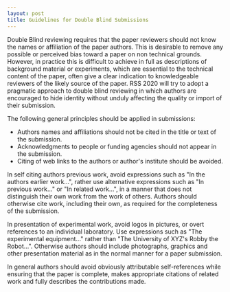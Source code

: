 ```yaml
---
layout: post
title: Guidelines for Double Blind Submissions 
---
```


Double Blind reviewing requires that the paper reviewers should not know the names or affiliation of the paper authors. This is desirable to remove any possible or perceived bias toward a paper on non technical grounds. However, in practice this is difficult to achieve in full as descriptions of background material or experiments, which are essential to the technical content of the paper, often give a clear indication to knowledgeable reviewers of the likely source of the paper. RSS 2020 will try to adopt a pragmatic approach to double blind reviewing in which authors are encouraged to hide identity without unduly affecting the quality or import of their submission.

The following general principles should be applied in submissions:

* Authors names and affiliations should not be cited in the title or text of the submission.
* Acknowledgments to people or funding agencies should not appear in the submission.
* Citing of web links to the authors or author's institute should be avoided.

In self citing authors previous work, avoid expressions such as "In the authors earlier work...", rather use alternative expressions such as "In previous work..." or "In related work...", in a manner that does not distinguish their own work from the work of others. Authors should otherwise cite work, including their own, as required for the completeness of the submission.

In presentation of experimental work, avoid logos in pictures, or overt references to an individual laboratory. Use expressions such as "The experimental equipment..." rather than "The University of XYZ's Robby the Robot...". Otherwise authors should include photographs, graphics and other presentation material as in the normal manner for a paper submission.

In general authors should avoid obviously attributable self-references while ensuring that the paper is complete, makes appropriate citations of related work and fully describes the contributions made.